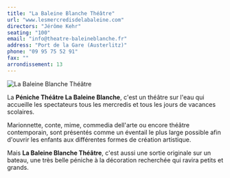 ```yaml
---
title: "La Baleine Blanche Théâtre"
url: "www.lesmercredisdelabaleine.com"
directors: "Jérôme Kehr"
seating: "100"
email: "info@theatre-baleineblanche.fr"
address: "Port de la Gare (Austerlitz)"
phone: "09 95 75 52 91"
fax: ""
arrondissement: 13
---
```


![La Baleine Blanche Théâtre](../images/13eme/la-baleine-blanche-theatre/la-baleine-blanche-theatre-1.jpg)

La **Péniche Théâtre La Baleine Blanche**, c'est un théâtre sur l'eau qui accueille les spectateurs tous les mercredis et tous les jours de vacances scolaires. 

Marionnette, conte, mime, commedia dell'arte ou encore théâtre contemporain, sont présentés comme un éventail le plus large possible afin d'ouvrir les enfants aux différentes formes de création artistique.

Mais **La Baleine Blanche Théâtre**, c'est aussi une sortie originale sur un bateau, une très belle péniche à la décoration recherchée qui ravira petits et grands.

